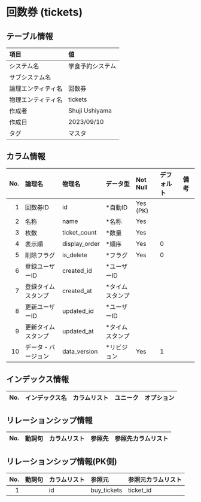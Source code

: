 # 回数券 (tickets)

## テーブル情報

| 項目                           | 値                                                                                                   |
|:-------------------------------|:-----------------------------------------------------------------------------------------------------|
| システム名                     | 学食予約システム                                                                                     |
| サブシステム名                 |                                                                                                      |
| 論理エンティティ名             | 回数券                                                                                               |
| 物理エンティティ名             | tickets                                                                                              |
| 作成者                         | Shuji Ushiyama                                                                                       |
| 作成日                         | 2023/09/10                                                                                           |
| タグ                           | マスタ                                                                                               |



## カラム情報

| No. | 論理名                         | 物理名                         | データ型                       | Not Null | デフォルト           | 備考                           |
|----:|:-------------------------------|:-------------------------------|:-------------------------------|:---------|:---------------------|:-------------------------------|
|   1 | 回数券ID                       | id                             | *自動ID                        | Yes (PK) |                      |                                |
|   2 | 名称                           | name                           | *名称                          | Yes      |                      |                                |
|   3 | 枚数                           | ticket_count                   | *数量                          | Yes      |                      |                                |
|   4 | 表示順                         | display_order                  | *順序                          | Yes      | 0                    |                                |
|   5 | 削除フラグ                     | is_delete                      | *フラグ                        | Yes      | 0                    |                                |
|   6 | 登録ユーザーID                 | created_id                     | *ユーザーID                    |          |                      |                                |
|   7 | 登録タイムスタンプ             | created_at                     | *タイムスタンプ                |          |                      |                                |
|   8 | 更新ユーザーID                 | updated_id                     | *ユーザーID                    |          |                      |                                |
|   9 | 更新タイムスタンプ             | updated_at                     | *タイムスタンプ                |          |                      |                                |
|  10 | データ・バージョン             | data_version                   | *リビジョン                    | Yes      | 1                    |                                |



## インデックス情報

| No. | インデックス名                 | カラムリスト                             | ユニーク   | オプション                     | 
|----:|:-------------------------------|:-----------------------------------------|:-----------|:-------------------------------|



## リレーションシップ情報

| No. | 動詞句                         | カラムリスト                             | 参照先                         | 参照先カラムリスト                       |
|----:|:-------------------------------|:-----------------------------------------|:-------------------------------|:-----------------------------------------|



## リレーションシップ情報(PK側)

| No. | 動詞句                         | カラムリスト                             | 参照元                         | 参照元カラムリスト                       |
|----:|:-------------------------------|:-----------------------------------------|:-------------------------------|:-----------------------------------------|
|   1 |                                | id                                       | buy_tickets                    | ticket_id                                |


